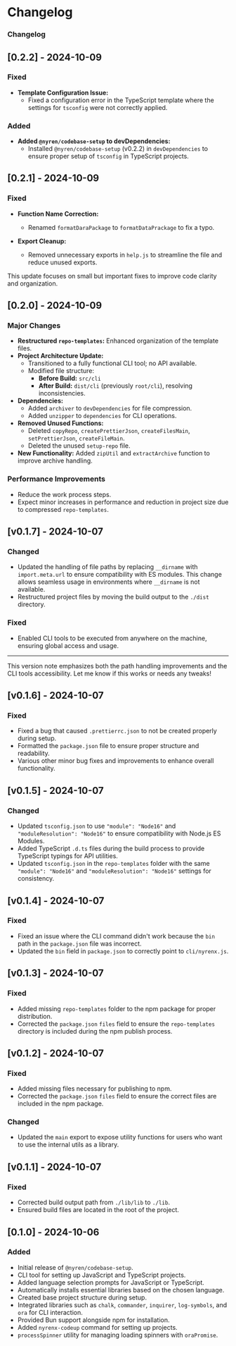 # Changelog

### Changelog

## [0.2.2] - 2024-10-09

### Fixed
- **Template Configuration Issue:**
  - Fixed a configuration error in the TypeScript template where the settings for `tsconfig` were not correctly applied.
  
### Added
- **Added `@nyren/codebase-setup` to devDependencies:**
  - Installed `@nyren/codebase-setup` (v0.2.2) in `devDependencies` to ensure proper setup of `tsconfig` in TypeScript projects.

## [0.2.1] - 2024-10-09

### Fixed
- **Function Name Correction:**
  - Renamed `formatDaraPackage` to `formatDataPrackage` to fix a typo.
  
- **Export Cleanup:**
  - Removed unnecessary exports in `help.js` to streamline the file and reduce unused exports.

This update focuses on small but important fixes to improve code clarity and organization.

## [0.2.0] - 2024-10-09

### Major Changes
- **Restructured `repo-templates`:** Enhanced organization of the template files.
- **Project Architecture Update:**
  - Transitioned to a fully functional CLI tool; no API available.
  - Modified file structure:
    - **Before Build:** `src/cli`
    - **After Build:** `dist/cli` (previously `root/cli`), resolving inconsistencies.
- **Dependencies:**
  - Added `archiver` to `devDependencies` for file compression.
  - Added `unzipper` to `dependencies` for CLI operations.
- **Removed Unused Functions:**
  - Deleted `copyRepo`, `createPrettierJson`, `createFilesMain`, `setPrettierJson`, `createFileMain`.
  - Deleted the unused `setup-repo` file.
- **New Functionality:** Added `zipUtil` and `extractArchive` function to improve archive handling.

### Performance Improvements
- Reduce the work process steps.
- Expect minor increases in performance and reduction in project size due to compressed `repo-templates`.

## [v0.1.7] - 2024-10-07

### Changed
- Updated the handling of file paths by replacing `__dirname` with `import.meta.url` to ensure compatibility with ES modules. This change allows seamless usage in environments where `__dirname` is not available.
- Restructured project files by moving the build output to the `./dist` directory.
  
### Fixed
- Enabled CLI tools to be executed from anywhere on the machine, ensuring global access and usage.

---

This version note emphasizes both the path handling improvements and the CLI tools accessibility. Let me know if this works or needs any tweaks!

## [v0.1.6] - 2024-10-07

### Fixed
- Fixed a bug that caused `.prettierrc.json` to not be created properly during setup.
- Formatted the `package.json` file to ensure proper structure and readability.
- Various other minor bug fixes and improvements to enhance overall functionality.

## [v0.1.5] - 2024-10-07

### Changed
- Updated `tsconfig.json` to use `"module": "Node16"` and `"moduleResolution": "Node16"` to ensure compatibility with Node.js ES Modules.
- Added TypeScript `.d.ts` files during the build process to provide TypeScript typings for API utilities.
- Updated `tsconfig.json` in the `repo-templates` folder with the same `"module": "Node16"` and `"moduleResolution": "Node16"` settings for consistency.

## [v0.1.4] - 2024-10-07

### Fixed
- Fixed an issue where the CLI command didn't work because the `bin` path in the `package.json` file was incorrect.
- Updated the `bin` field in `package.json` to correctly point to `cli/nyrenx.js`.

## [v0.1.3] - 2024-10-07

### Fixed
- Added missing `repo-templates` folder to the npm package for proper distribution.
- Corrected the `package.json` `files` field to ensure the `repo-templates` directory is included during the npm publish process.

## [v0.1.2] - 2024-10-07

### Fixed
- Added missing files necessary for publishing to npm.
- Corrected the `package.json` `files` field to ensure the correct files are included in the npm package.

### Changed
- Updated the `main` export to expose utility functions for users who want to use the internal utils as a library.

## [v0.1.1] - 2024-10-07

### Fixed
- Corrected build output path from `./lib/lib` to `./lib`.
- Ensured build files are located in the root of the project.

## [0.1.0] - 2024-10-06

### Added
- Initial release of `@nyren/codebase-setup`.
- CLI tool for setting up JavaScript and TypeScript projects.
- Added language selection prompts for JavaScript or TypeScript.
- Automatically installs essential libraries based on the chosen language.
- Created base project structure during setup.
- Integrated libraries such as `chalk`, `commander`, `inquirer`, `log-symbols`, and `ora` for CLI interaction.
- Provided Bun support alongside npm for installation.
- Added `nyrenx-codeup` command for setting up projects.
- `processSpinner` utility for managing loading spinners with `oraPromise`.